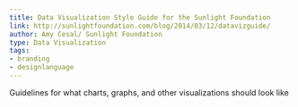 ```yaml
---
title: Data Visualization Style Guide for the Sunlight Foundation
link: http://sunlightfoundation.com/blog/2014/03/12/datavizguide/
author: Amy Cesal/ Sunlight Foundation
type: Data Visualization
tags: 
- branding
- designlanguage
---
```


Guidelines for what charts, graphs, and other visualizations should look like
